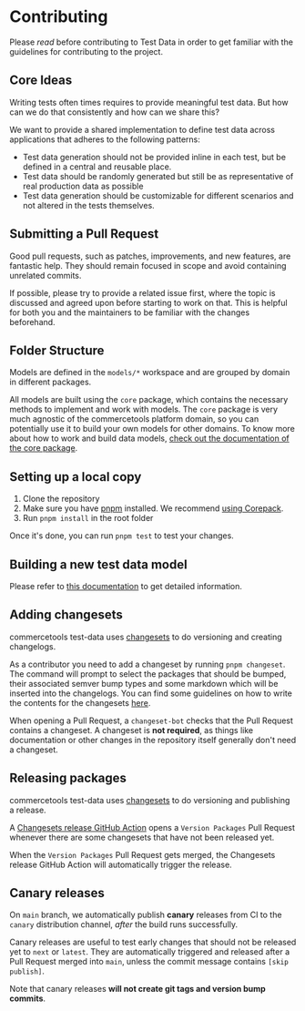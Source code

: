 # Contributing

Please _read_ before contributing to Test Data in order to get familiar with the guidelines for contributing to the project.

## Core Ideas

Writing tests often times requires to provide meaningful test data. But how can we do that consistently and how can we share this?

We want to provide a shared implementation to define test data across applications that adheres to the following patterns:

- Test data generation should not be provided inline in each test, but be defined in a central and reusable place.
- Test data should be randomly generated but still be as representative of real production data as possible
- Test data generation should be customizable for different scenarios and not altered in the tests themselves.

## Submitting a Pull Request

Good pull requests, such as patches, improvements, and new features, are fantastic help. They should remain focused in scope and avoid containing unrelated commits.

If possible, please try to provide a related issue first, where the topic is discussed and agreed upon before starting to work on that. This is helpful for both you and the maintainers to be familiar with the changes beforehand.

## Folder Structure

Models are defined in the `models/*` workspace and are grouped by domain in different packages.

All models are built using the `core` package, which contains the necessary methods to implement and work with models. The `core` package is very much agnostic of the commercetools platform domain, so you can potentially use it to build your own models for other domains.
To know more about how to work and build data models, [check out the documentation of the core package](./core).

## Setting up a local copy

1. Clone the repository
2. Make sure you have [pnpm](https://pnpm.io/installation) installed. We recommend [using Corepack](https://pnpm.io/installation#using-corepack).
3. Run `pnpm install` in the root folder

Once it's done, you can run `pnpm test` to test your changes.

## Building a new test data model

Please refer to [this documentation](docs/guidelines/creating-new-model.md) to get detailed information.

## Adding changesets

commercetools test-data uses [changesets](https://github.com/atlassian/changesets) to do versioning and creating changelogs.

As a contributor you need to add a changeset by running `pnpm changeset`.
The command will prompt to select the packages that should be bumped, their associated semver bump types and some markdown which will be inserted into the changelogs.
You can find some guidelines on how to write the contents for the changesets [here](./docs/guidelines/writing-changesets.md).

When opening a Pull Request, a `changeset-bot` checks that the Pull Request contains a changeset. A changeset is **not required**, as things like documentation or other changes in the repository itself generally don't need a changeset.

## Releasing packages

commercetools test-data uses [changesets](https://github.com/atlassian/changesets) to do versioning and publishing a release.

A [Changesets release GitHub Action](https://github.com/changesets/action) opens a `Version Packages` Pull Request whenever there are some changesets that have not been released yet.

When the `Version Packages` Pull Request gets merged, the Changesets release GitHub Action will automatically trigger the release.

## Canary releases

On `main` branch, we automatically publish **canary** releases from CI to the `canary` distribution channel, _after_ the build runs successfully.

Canary releases are useful to test early changes that should not be released yet to `next` or `latest`. They are automatically triggered and released after a Pull Request merged into `main`, unless the commit message contains `[skip publish]`.

Note that canary releases **will not create git tags and version bump commits**.
